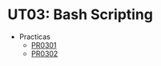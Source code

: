 # UT03: Bash Scripting
* Practicas
    - [PR0301](Practicas/PR0301/Practica1.md)
    - [PR0302](Practicas/PR0302/Practica2.md)
